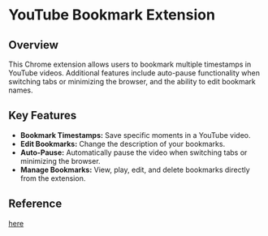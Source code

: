 # YouTube Bookmark Extension

## Overview

This Chrome extension allows users to bookmark multiple timestamps in YouTube videos. Additional features include auto-pause functionality when switching tabs or minimizing the browser, and the ability to edit bookmark names.

## Key Features

- **Bookmark Timestamps:** Save specific moments in a YouTube video.
- **Edit Bookmarks:** Change the description of your bookmarks.
- **Auto-Pause:** Automatically pause the video when switching tabs or minimizing the browser.
- **Manage Bookmarks:** View, play, edit, and delete bookmarks directly from the extension.

## Reference 
[here](https://www.youtube.com/watch?v=0n809nd4Zu4&ab_channel=freeCodeCamp.org)

